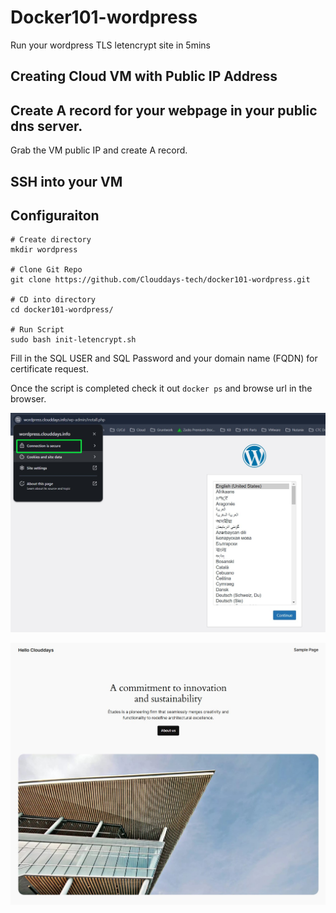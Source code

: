 # Docker101-wordpress
Run your wordpress TLS letencrypt site in 5mins 

## Creating Cloud VM with Public IP Address 

## Create A record for your webpage in your public dns server. 
Grab the VM public IP and create A record.

## SSH into your VM


## Configuraiton 

```
# Create directory
mkdir wordpress

# Clone Git Repo
git clone https://github.com/Clouddays-tech/docker101-wordpress.git

# CD into directory
cd docker101-wordpress/

# Run Script
sudo bash init-letencrypt.sh
```
Fill in the SQL USER and SQL Password and your domain name (FQDN) for certificate request.

Once the script is completed check it out `docker ps` and browse url in the browser.

![Screenshot](images/webportal.jpg)

![Screenshot2](images/webportal2.jpg)

